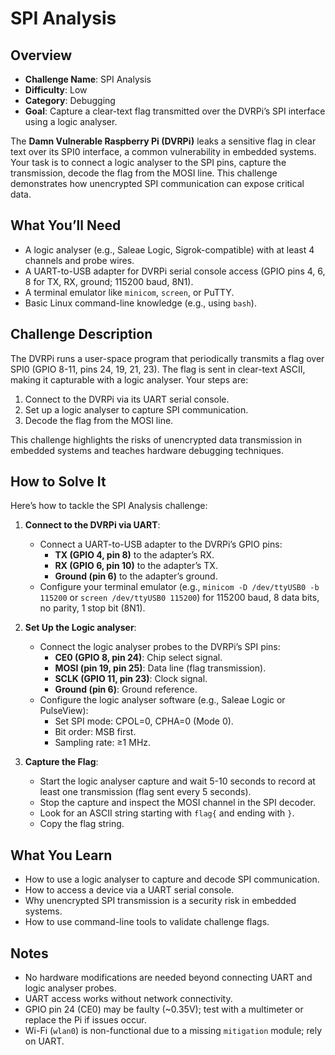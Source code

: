# SPI Analysis

## Overview
- **Challenge Name**: SPI Analysis  
- **Difficulty**: Low  
- **Category**: Debugging  
- **Goal**: Capture a clear-text flag transmitted over the DVRPi’s SPI interface using a logic analyser.

The **Damn Vulnerable Raspberry Pi (DVRPi)** leaks a sensitive flag in clear text over its SPI0 interface, a common vulnerability in embedded systems. Your task is to connect a logic analyser to the SPI pins, capture the transmission, decode the flag from the MOSI line. This challenge demonstrates how unencrypted SPI communication can expose critical data.

## What You’ll Need
- A logic analyser (e.g., Saleae Logic, Sigrok-compatible) with at least 4 channels and probe wires.
- A UART-to-USB adapter for DVRPi serial console access (GPIO pins 4, 6, 8 for TX, RX, ground; 115200 baud, 8N1).
- A terminal emulator like `minicom`, `screen`, or PuTTY.
- Basic Linux command-line knowledge (e.g., using `bash`).

## Challenge Description
The DVRPi runs a user-space program that periodically transmits a flag over SPI0 (GPIO 8-11, pins 24, 19, 21, 23). The flag is sent in clear-text ASCII, making it capturable with a logic analyser. Your steps are:

1. Connect to the DVRPi via its UART serial console.
2. Set up a logic analyser to capture SPI communication.
3. Decode the flag from the MOSI line.

This challenge highlights the risks of unencrypted data transmission in embedded systems and teaches hardware debugging techniques.

## How to Solve It
Here’s how to tackle the SPI Analysis challenge:

1. **Connect to the DVRPi via UART**:
   - Connect a UART-to-USB adapter to the DVRPi’s GPIO pins:
     - **TX (GPIO 4, pin 8)** to the adapter’s RX.
     - **RX (GPIO 6, pin 10)** to the adapter’s TX.
     - **Ground (pin 6)** to the adapter’s ground.
   - Configure your terminal emulator (e.g., `minicom -D /dev/ttyUSB0 -b 115200` or `screen /dev/ttyUSB0 115200`) for 115200 baud, 8 data bits, no parity, 1 stop bit (8N1).

2. **Set Up the Logic analyser**:
   - Connect the logic analyser probes to the DVRPi’s SPI pins:
     - **CE0 (GPIO 8, pin 24)**: Chip select signal.
     - **MOSI (pin 19, pin 25)**: Data line (flag transmission).
     - **SCLK (GPIO 11, pin 23)**: Clock signal.
     - **Ground (pin 6)**: Ground reference.
   - Configure the logic analyser software (e.g., Saleae Logic or PulseView):
     - Set SPI mode: CPOL=0, CPHA=0 (Mode 0).
     - Bit order: MSB first.
     - Sampling rate: ≥1 MHz.

3. **Capture the Flag**:
   - Start the logic analyser capture and wait 5-10 seconds to record at least one transmission (flag sent every 5 seconds).
   - Stop the capture and inspect the MOSI channel in the SPI decoder.
   - Look for an ASCII string starting with `flag{` and ending with `}`.
   - Copy the flag string.

## What You Learn
- How to use a logic analyser to capture and decode SPI communication.
- How to access a device via a UART serial console.
- Why unencrypted SPI transmission is a security risk in embedded systems.
- How to use command-line tools to validate challenge flags.

## Notes
- No hardware modifications are needed beyond connecting UART and logic analyser probes.
- UART access works without network connectivity.
- GPIO pin 24 (CE0) may be faulty (~0.35V); test with a multimeter or replace the Pi if issues occur.
- Wi-Fi (`wlan0`) is non-functional due to a missing `mitigation` module; rely on UART.


